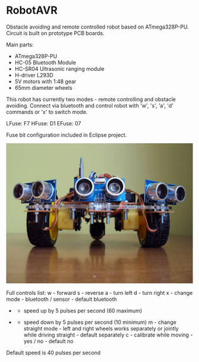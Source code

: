 # RobotAVR
Obstacle avoiding and remote controlled robot based on ATmega328P-PU. Circuit is built on prototype PCB boards.

Main parts:
* ATmega328P-PU
* HC-05 Bluetooth Module
* HC-SR04 Ultrasonic ranging module
* H-driver L293D
* 5V motors with 1:48 gear
* 65mm diameter wheels

This robot has currently two modes - remote controlling and obstacle avoiding.
Connect via bluetooth and control robot with 'w', 's', 'a', 'd' commands or 'x' to switch mode.

LFuse: F7
HFuse: D1
EFuse: 07

Fuse bit configuration included in Eclipse project.

![RobotAVR Front Photo](/photos/photo_1.JPG)

Full controls list:
w - forward
s - reverse
a - turn left
d - turn right
x - change mode - bluetooth / sensor - default bluetooth
+ - speed up by 5 pulses per second (60 maximum)
- - speed down by 5 pulses per second (10 minimum)
m - change straight mode - left and right wheels works separately or jointly while driving straight - default separately
c - calibrate while moving - yes / no - default no

Default speed is 40 pulses per second